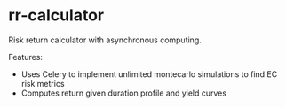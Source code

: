 # rr-calculator
Risk return calculator with asynchronous computing.

Features:

+ Uses Celery to implement unlimited montecarlo simulations to find EC risk metrics
+ Computes return given duration profile and yield curves
